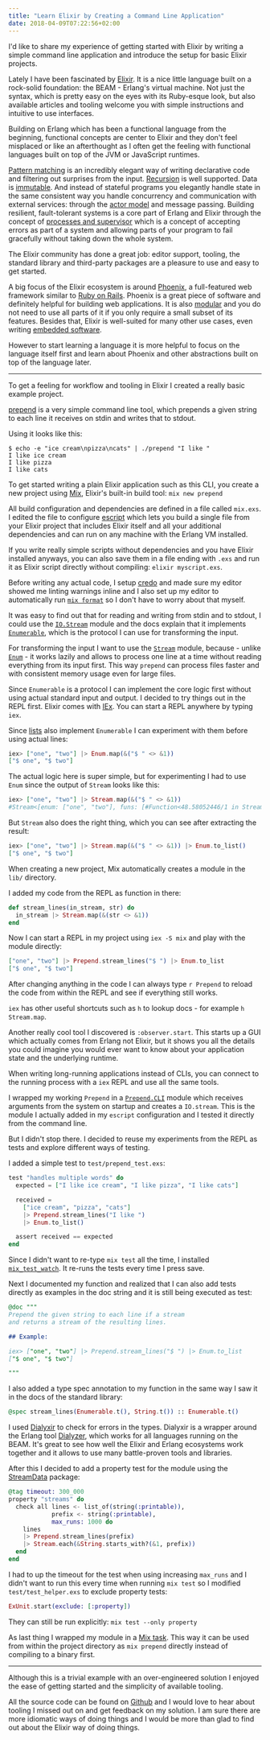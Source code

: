```yaml
---
title: "Learn Elixir by Creating a Command Line Application"
date: 2018-04-09T07:22:56+02:00
---
```


I'd like to share my experience of getting started with Elixir by writing a simple command line application
and introduce the setup for basic Elixir projects.<!--more-->

Lately I have been fascinated by [Elixir](https://elixir-lang.org/). It is a nice little language built on a rock-solid foundation: the BEAM - Erlang's virtual machine.
Not just the syntax, which is pretty easy on the eyes with its Ruby-esque look, but also available articles and tooling welcome you with simple instructions and intuitive to use interfaces.

Building on Erlang which has been a functional language from the beginning, functional concepts are center to Elixir and they don't feel misplaced or like an afterthought as I often get the feeling with functional languages built on top of the JVM or JavaScript runtimes.

[Pattern matching](https://elixir-lang.org/getting-started/pattern-matching.html) is an incredibly elegant way of writing declarative code and filtering out surprises from the input. [Recursion](https://elixir-lang.org/getting-started/recursion.html) is well supported. Data is [immutable](https://madlep.com/presentations/immutable_data_in_elixir/). And instead of stateful programs you elegantly handle state in the same consistent way you handle concurrency and communication with external services: through the [actor model](https://theerlangelist.blogspot.de/2013/01/actors-in-erlangelixir.html) and message passing. Building resilient, fault-tolerant systems is a core part of Erlang and Elixir through the concept of [processes and supervisor](https://elixir-lang.org/getting-started/mix-otp/supervisor-and-application.html) which is a concept of accepting errors as part of a system and allowing parts of your program to fail gracefully without taking down the whole system.

The Elixir community has done a great job: editor support, tooling, the standard library and third-party packages are a pleasure to use and easy to get started.

A big focus of the Elixir ecosystem is around [Phoenix](https://phoenixframework.org/), a full-featured web framework similar to [Ruby on Rails](https://rubyonrails.org/). Phoenix is a great piece of software and definitely helpful for building web applications. It is also [modular](https://theerlangelist.com/article/phoenix_is_modular) and you do not need to use all parts of it if you only require a small subset of its features.
Besides that, Elixir is well-suited for many other use cases, even writing [embedded software](https://nerves-project.org/).

However to start learning a language it is more helpful to focus on the language itself first and learn about Phoenix and other abstractions built on top of the language later.

--------------------

To get a feeling for workflow and tooling in Elixir I created a really basic example project.

[prepend](https://github.com/jorinvo/prepend) is a very simple command line tool, which prepends a given string to each line it receives on stdin and writes that to stdout.

Using it looks like this:

```
$ echo -e "ice cream\npizza\ncats" | ./prepend "I like "
I like ice cream
I like pizza
I like cats
```

To get started writing a plain Elixir application such as this CLI, you create a new project using [Mix](https://hexdocs.pm/mix/Mix.html), Elixir's built-in build tool: `mix new prepend`

All build configuration and dependencies are defined in a file called `mix.exs`.
I edited the file to configure [escript](https://hexdocs.pm/mix/master/Mix.Tasks.Escript.Build.html) which lets you build a single file from your Elixir project that includes Elixir itself and all your additional dependencies and can run on any machine with the Erlang VM installed.

If you write really simple scripts without dependencies and you have Elixir installed anyways, you can also save them in a file ending with `.exs` and run it as Elixir script directly without compiling: `elixir myscript.exs`.

Before writing any actual code, I setup [credo](http://credo-ci.org/) and made sure my editor showed me linting warnings inline
and I also set up my editor to automatically run [`mix format`](https://hexdocs.pm/mix/master/Mix.Tasks.Format.html) so I don't have to worry about that myself.

It was easy to find out that for reading and writing from stdin and to stdout, I could use the [`IO.Stream`](https://hexdocs.pm/elixir/IO.Stream.html) module and the docs explain that it implements [`Enumerable`](https://hexdocs.pm/elixir/Enumerable.html), which is the protocol I can use for transforming the input.

For transforming the input I want to use the [`Stream`](https://hexdocs.pm/elixir/Stream.html) module, because - unlike [`Enum`](https://hexdocs.pm/elixir/Enum.html) - it works lazily and allows to process one line at a time without reading everything from its input first. This way `prepend` can process files faster and with consistent memory usage even for large files.

Since `Enumerable` is a protocol I can implement the core logic first without using actual standard input and output.
I decided to try things out in the REPL first.
Elixir comes with [IEx](https://hexdocs.pm/iex/IEx.html).
You can start a REPL anywhere by typing `iex`.

Since [lists](https://hexdocs.pm/elixir/List.html) also implement `Enumerable` I can experiment with them before using actual lines:

```elixir
iex> ["one", "two"] |> Enum.map(&("$ " <> &1))
["$ one", "$ two"]
```

The actual logic here is super simple, but for experimenting I had to use `Enum` since the output of `Stream` looks like this:

```elixir
iex> ["one", "two"] |> Stream.map(&("$ " <> &1))
#Stream<[enum: ["one", "two"], funs: [#Function<48.58052446/1 in Stream.map/2>]]>
```

But `Stream` also does the right thing, which you can see after extracting the result:

```elixir
iex> ["one", "two"] |> Stream.map(&("$ " <> &1)) |> Enum.to_list()
["$ one", "$ two"]
```

When creating a new project, Mix automatically creates a module in the `lib/` directory.

I added my code from the REPL as function in there:

```elixir
def stream_lines(in_stream, str) do
  in_stream |> Stream.map(&(str <> &1))
end
```

Now I can start a REPL in my project using `iex -S mix` and play with the module directly:

```elixir
["one", "two"] |> Prepend.stream_lines("$ ") |> Enum.to_list
["$ one", "$ two"]
```

After changing anything in the code I can always type `r Prepend` to reload the code from within the REPL and see if everything still works.

`iex` has other useful shortcuts such as `h` to lookup docs - for example `h Stream.map`.

Another really cool tool I discovered is `:observer.start`.
This starts up a GUI which actually comes from Erlang not Elixir, but it shows you all the details you could imagine you would ever want to know about your application state and the underlying runtime.

When writing long-running applications instead of CLIs, you can connect to the running process with a `iex` REPL and use all the same tools.

I wrapped my working `Prepend` in a [`Prepend.CLI`](https://github.com/jorinvo/prepend/blob/master/lib/prepend/cli.ex) module which receives arguments from the system on startup and creates a `IO.stream`. This is the module I actually added in my `escript` configuration and I tested it directly from the command line.

But I didn't stop there. I decided to reuse my experiments from the REPL as tests and explore different ways of testing.

I added a simple test to `test/prepend_test.exs`:

```elixir
test "handles multiple words" do
  expected = ["I like ice cream", "I like pizza", "I like cats"]

  received =
    ["ice cream", "pizza", "cats"]
    |> Prepend.stream_lines("I like ")
    |> Enum.to_list()

  assert received == expected
end
```

Since I didn't want to re-type `mix test` all the time, I installed [`mix_test_watch`](https://github.com/lpil/mix-test.watch). It re-runs the tests every time I press save.

Next I documented my function and realized that I can also add tests directly as examples in the doc string and it is still being executed as test:

```elixir
@doc """
Prepend the given string to each line if a stream
and returns a stream of the resulting lines.

## Example:

iex> ["one", "two"] |> Prepend.stream_lines("$ ") |> Enum.to_list
["$ one", "$ two"]

"""
```

I also added a type spec annotation to my function in the same way I saw it in the docs of the standard library:

```elixir
@spec stream_lines(Enumerable.t(), String.t()) :: Enumerable.t()
```

I used [Dialyxir](https://github.com/jeremyjh/dialyxir) to check for errors in the types.
Dialyxir is a wrapper around the Erlang tool [Dialyzer](https://erlang.org/doc/apps/dialyzer/dialyzer_chapter.html), which works for all languages running on the BEAM. It's great to see how well the Elixir and Erlang ecosystems work together and it allows to use many battle-proven tools and libraries.

After this I decided to add a property test for the module using the [StreamData](https://hexdocs.pm/stream_data/) package:

```elixir
@tag timeout: 300_000
property "streams" do
  check all lines <- list_of(string(:printable)),
            prefix <- string(:printable),
            max_runs: 1000 do
    lines
    |> Prepend.stream_lines(prefix)
    |> Stream.each(&String.starts_with?(&1, prefix))
  end
end
```

I had to up the timeout for the test when using increasing `max_runs` and I didn't want to run this every time when running `mix test` so I modified `test/test_helper.exs` to exclude property tests:

```elixir
ExUnit.start(exclude: [:property])
```

They can still be run explicitly: `mix test --only property`

As last thing I wrapped my module in a [Mix task](https://github.com/jorinvo/prepend/blob/master/lib/mix/prepend.ex).
This way it can be used from within the project directory as `mix prepend` directly instead of compiling to a binary first.

--------------------

Although this is a trivial example with an over-engineered solution I enjoyed the ease of getting started and the simplicity of available tooling.

All the source code can be found on [Github](https://github.com/jorinvo/prepend) and I would love to hear about tooling I missed out on and get feedback on my solution. I am sure there are more idiomatic ways of doing things and I would be more than glad to find out about the Elixir way of doing things.
